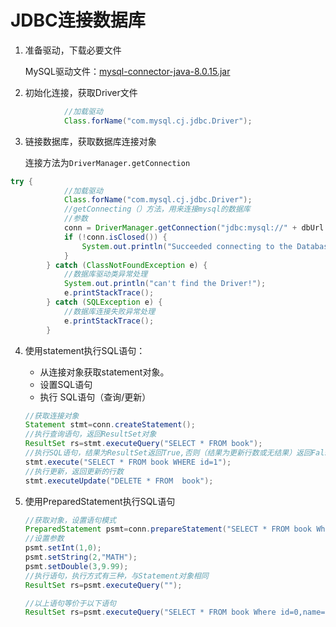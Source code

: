 # JDBC连接数据库

1. 准备驱动，下载必要文件

   MySQL驱动文件：[mysql-connector-java-8.0.15.jar](https://dev.mysql.com/get/Downloads/Connector-J/mysql-connector-java-8.0.19.tar.gz)

2. 初始化连接，获取Driver文件

```java
            //加载驱动
            Class.forName("com.mysql.cj.jdbc.Driver");
```



3. 链接数据库，获取数据库连接对象

   连接方法为`DriverManager.getConnection`

```java
try {
            //加载驱动
            Class.forName("com.mysql.cj.jdbc.Driver");
            //getConnecting（）方法，用来连接mysql的数据库
    		//参数
            conn = DriverManager.getConnection("jdbc:mysql://" + dbUrl + "?useUnicode=true&characterEncoding=utf8&serverTimezone=GMT%2B8&useSSL=false&allowPublicKeyRetrieval=true  ", dbUser, dbPW);
            if (!conn.isClosed()) {
                System.out.println("Succeeded connecting to the Database" + dbUrl);
            }
        } catch (ClassNotFoundException e) {
            //数据库驱动类异常处理
            System.out.println("can't find the Driver!");
            e.printStackTrace();
        } catch (SQLException e) {
            //数据库连接失败异常处理
            e.printStackTrace();
        } 
```

4. 使用statement执行SQL语句：

   + 从连接对象获取statement对象。
   + 设置SQL语句
   + 执行 SQL语句（查询/更新）

   ```java
   //获取连接对象
   Statement stmt=conn.createStatement();
   //执行查询语句，返回ResultSet对象
   ResultSet rs=stmt.executeQuery("SELECT * FROM book");
   //执行SQL语句，结果为ResultSet返回True,否则（结果为更新行数或无结果）返回False
   stmt.execute("SELECT * FROM book WHERE id=1");
   //执行更新，返回更新的行数
   stmt.executeUpdate("DELETE * FROM  book");
   ```

   

5. 使用PreparedStatement执行SQL语句

   ```java
   //获取对象，设置语句模式
   PreparedStatement psmt=conn.prepareStatement("SELECT * FROM book Where id=?,name=?,price=?");
   //设置参数
   psmt.setInt(1,0);
   psmt.setString(2,"MATH");
   psmt.setDouble(3,9.99);
   //执行语句，执行方式有三种，与Statement对象相同
   ResultSet rs=psmt.executeQuery("");
   
   //以上语句等价于以下语句
   ResultSet rs=psmt.executeQuery("SELECT * FROM book Where id=0,name=\"MATH\",price=9.99");
   ```

   


